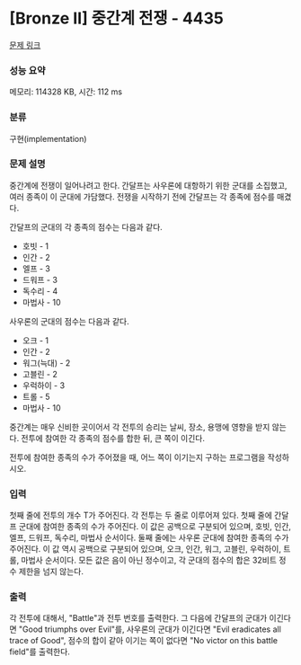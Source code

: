 # [Bronze II] 중간계 전쟁 - 4435 

[문제 링크](https://www.acmicpc.net/problem/4435) 

### 성능 요약

메모리: 114328 KB, 시간: 112 ms

### 분류

구현(implementation)

### 문제 설명

<p>중간계에 전쟁이 일어나려고 한다. 간달프는 사우론에 대항하기 위한 군대를 소집했고, 여러 종족이 이 군대에 가담했다. 전쟁을 시작하기 전에 간달프는 각 종족에 점수를 매겼다.</p>

<p>간달프의 군대의 각 종족의 점수는 다음과 같다.</p>

<ul>
	<li>호빗 - 1</li>
	<li>인간 - 2</li>
	<li>엘프 - 3</li>
	<li>드워프 - 3</li>
	<li>독수리 - 4</li>
	<li>마법사 - 10</li>
</ul>

<p>사우론의 군대의 점수는 다음과 같다.</p>

<ul>
	<li>오크 - 1</li>
	<li>인간 - 2</li>
	<li>워그(늑대) - 2</li>
	<li>고블린 - 2</li>
	<li>우럭하이 - 3</li>
	<li>트롤 - 5</li>
	<li>마법사 - 10</li>
</ul>

<p>중간계는 매우 신비한 곳이어서 각 전투의 승리는 날씨, 장소, 용맹에 영향을 받지 않는다. 전투에 참여한 각 종족의 점수를 합한 뒤, 큰 쪽이 이긴다.</p>

<p>전투에 참여한 종족의 수가 주어졌을 때, 어느 쪽이 이기는지 구하는 프로그램을 작성하시오.</p>

### 입력 

 <p>첫째 줄에 전투의 개수 T가 주어진다. 각 전투는 두 줄로 이루어져 있다. 첫째 줄에 간달프 군대에 참여한 종족의 수가 주어진다. 이 값은 공백으로 구분되어 있으며, 호빗, 인간, 엘프, 드워프, 독수리, 마법사 순서이다. 둘째 줄에는 사우론 군대에 참여한 종족의 수가 주어진다. 이 값 역시 공백으로 구분되어 있으며, 오크, 인간, 워그, 고블린, 우럭하이, 트롤, 마법사 순서이다. 모든 값은 음이 아닌 정수이고, 각 군대의 점수의 합은 32비트 정수 제한을 넘지 않는다.</p>

### 출력 

 <p>각 전투에 대해서, "Battle"과 전투 번호를 출력한다. 그 다음에 간달프의 군대가 이긴다면 "Good triumphs over Evil"를, 사우론의 군대가 이긴다면 "Evil eradicates all trace of Good", 점수의 합이 같아 이기는 쪽이 없다면 "No victor on this battle field"를 출력한다.</p>

